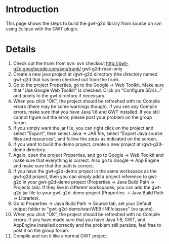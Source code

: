 # Introduction #

This page shows the steps to build the gwt-g2d library from source on svn using Eclipse with the GWT plugin.

# Details #

  1. Check out the trunk from svn: svn checkout http://gwt-g2d.googlecode.com/svn/trunk/ gwt-g2d-read-only
  1. Create a new java project at /gwt-g2d directory (the directory named gwt-g2d that has been checked out from the trunk.
  1. Go to the project Properties, go to the Google -> Web Toolkit. Make sure that "Use Google Web Toolkit" is checked. Click on "Configure SDKs..." and points to the gwt directory if necessary.
  1. When you click "OK", the project should be refreshed with no Compile errors (there may be some warnings though). If you see any Compile errors, make sure that you have Java 1.6 and GWT installed. If you still cannot figure out the error, please post your problem on the group forum.
  1. If you simply want the jar file, you can right click on the project and select "Export", then select Java -> JAR file, select "Export Java source files and resources", and follow the steps as indicated on the screen.
  1. If you want to build the demo project, create a new project at /gwt-g2d-demo directory.
  1. Again, open the project Properties, and go to Google -> Web Toolkit and make sure that everything is correct. Also go to Google -> App Engine and make sure that the path is correct.
  1. If you have the gwt-g2d-demo project in the same workspace as the gwt-g2d project, then you can simply add a project reference to gwt-g2d in your gwt-g2d-demo project (Properties -> Java Build Path -> Projects tab). If they live in different workspaces, you can add the gwt-g2d jar file to your gwt-g2d-demo project (Properties -> Java Build Path -> Libraries).
  1. Go to Properties -> Java Build Path -> Source tab, set your Default output folder to "gwt-g2d-demo/war/WEB-INF/classes" (no quote).
  1. When you click "OK", the project should be refreshed with no Compile errors. If you have made sure that you have Java 1.6, GWT, and AppEngine installed correctly and the problem still persists, feel free to post it on the group forum.
  1. Compile and run it like a normal GWT project <sup> </sup>
